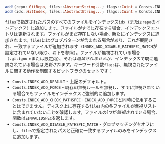 ```julia
add!(repo::GitRepo, files::AbstractString...; flags::Cuint = Consts.INDEX_ADD_DEFAULT)
add!(idx::GitIndex, files::AbstractString...; flags::Cuint = Consts.INDEX_ADD_DEFAULT)
```

`files`で指定されたパスのすべてのファイルをインデックス`idx`（または`repo`のインデックス）に追加します。ファイルがすでに存在する場合、インデックスエントリは更新されます。ファイルがまだ存在しない場合、新たにインデックスに追加されます。`files`にはグロブパターンが含まれる場合があり、これが展開され、一致するファイルが追加されます（`INDEX_ADD_DISABLE_PATHSPEC_MATCH`が設定されていない限り、以下を参照）。ファイルが無視されている場合（`.gitignore`または設定内）、それは*追加されません*が、インデックスで既に追跡されている場合は*更新されます*。キーワード引数`flags`は、無視されたファイルに関する動作を制御するビットフラグのセットです：

  * `Consts.INDEX_ADD_DEFAULT` - 上記のデフォルト。
  * `Consts.INDEX_ADD_FORCE` - 既存の無視ルールを無視し、すでに無視されている場合でもファイルをインデックスに強制的に追加します。
  * `Consts.INDEX_ADD_CHECK_PATHSPEC` - `INDEX_ADD_FORCE`と同時に使用することはできません。ディスク上に存在する`files`内の各ファイルが無視リストに含まれていないことを確認します。ファイルの1つが*無視されている*場合、関数は`EINVALIDSPEC`を返します。
  * `Consts.INDEX_ADD_DISABLE_PATHSPEC_MATCH` - グロブマッチングをオフにし、`files`で指定されたパスと正確に一致するファイルのみをインデックスに追加します。

